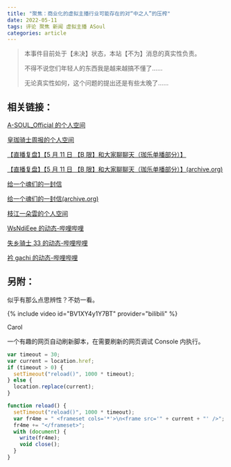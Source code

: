 ```yaml
---
title: "聚焦：商业化的虚拟主播行业可能存在的对“中之人”的压榨"
date: 2022-05-11
tags: 评论 聚焦 新闻 虚拟主播 ASoul
categories: article
---
```


> 本事件目前处于【未决】状态，本站【不为】消息的真实性负责。
>
> 不得不说您们年轻人的东西我是越来越搞不懂了......
>
> 无论真实性如何，这个问题的提出还是有些太晚了......

## 相关链接：

[A-SOUL_Official 的个人空间](https://space.bilibili.com/703007996/dynamic)

[皇珈骑士周报的个人空间](https://space.bilibili.com/1638018482/dynamic)

[【直播复盘】【5 月 11 日 【B 限】和大家聊聊天（珈乐单播部分）】](https://www.bilibili.com/read/cv16569045)

[【直播复盘】【5 月 11 日 【B 限】和大家聊聊天（珈乐单播部分）】(archive.org)](https://web.archive.org/web/20220512030348/https%3A%2F%2Fwww.bilibili.com%2Fread%2Fcv16569045)

[给一个魂们的一封信](https://www.bilibili.com/read/cv16567240)

[给一个魂们的一封信(archive.org)](https://web.archive.org/web/20220512030536/https%3A%2F%2Fwww.bilibili.com%2Fread%2Fcv16567240)

[枝江一朵雲的个人空间](https://space.bilibili.com/11855711/dynamic)

[WsNdiEee 的动态-哔哩哔哩](https://t.bilibili.com/658594232268750851)

[失乡骑士 33 的动态-哔哩哔哩](https://t.bilibili.com/658609938967298057)

[衿 gachi 的动态-哔哩哔哩](https://t.bilibili.com/658594154953048066)

## 另附：

似乎有那么点思辨性？不妨一看。

{% include video id="BV1XY4y1Y7BT" provider="bilibili" %}

<div>
    <div id="carol"></div>
    <script>
        function carol() {
            document.getElementById("carol").innerHTML = "https://space.bilibili.com/33605910" + "<br>" + "https://weibo.com/u/5693602165" + "<br>" + "https://music.163.com/artist?id=52047598";
            //window.open("https://space.bilibili.com/33605910");
            //window.open("https://weibo.com/u/5693602165");
            //window.open("https://music.163.com/artist?id=52047598");
        }
    </script>
    <a class="btn btn--info" onclick="carol();">Carol</a>
</div>

一个有趣的网页自动刷新脚本，在需要刷新的网页调试 Console 内执行。

```javascript
var timeout = 30;
var current = location.href;
if (timeout > 0) {
  setTimeout("reload()", 1000 * timeout);
} else {
  location.replace(current);
}

function reload() {
  setTimeout("reload()", 1000 * timeout);
  var fr4me = " <frameset cols='*'>\n<frame src='" + current + "' />";
  fr4me += "</frameset>";
  with (document) {
    write(fr4me);
    void close();
  }
}
```

